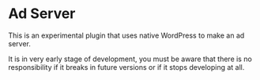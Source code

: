 Ad Server
===================

This is an experimental plugin that uses native WordPress to make an ad server.

It is in very early stage of development, you must be aware that there is no responsibility if it breaks in future versions or if it stops developing at all.